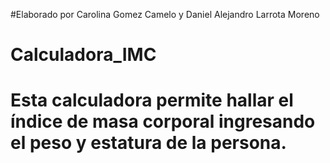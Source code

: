 #Elaborado por Carolina Gomez Camelo y Daniel Alejandro Larrota Moreno
# Calculadora_IMC
# Esta calculadora permite hallar el índice de masa corporal ingresando el peso y estatura de la persona.

